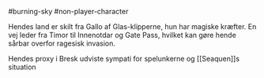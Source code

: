 #burning-sky #non-player-character

Hendes land er skilt fra Gallo af Glas-klipperne, hun har magiske kræfter. En vej leder fra Timor til Innenotdar og Gate Pass, hvilket kan gøre hende sårbar overfor ragesisk invasion.

Hendes proxy i Bresk udviste sympati for spelunkerne og [[Seaquen]]s situation
